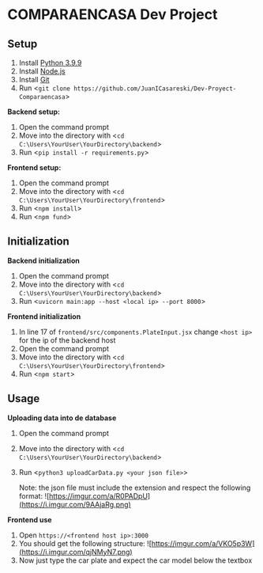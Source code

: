 # **COMPARAENCASA Dev Project**

## **Setup**
1. Install [Python 3.9.9](https://www.python.org/downloads/release/python-399/)
2. Install [Node.js](https://nodejs.org/en/)
3. Install [Git](https://git-scm.com/downloads)
4. Run <```git clone https://github.com/JuanICasareski/Dev-Proyect-Comparaencasa```>


**Backend setup:**
1. Open the command prompt
2. Move into the directory with <```cd C:\Users\YourUser\YourDirectory\backend```>
3. Run <```pip install -r requirements.py```>


**Frontend setup:**
1. Open the command prompt
2. Move into the directory with <```cd C:\Users\YourUser\YourDirectory\frontend```>
3. Run <```npm install```>
4. Run <```npm fund```>
   

## **Initialization**


**Backend initialization**
1. Open the command prompt
2. Move into the directory with <```cd C:\Users\YourUser\YourDirectory\backend```>
3. Run <```uvicorn main:app --host <local ip> --port 8000```>

**Frontend initialization**
1. In line 17 of ```frontend/src/components.PlateInput.jsx``` change ```<host ip>``` for the ip of the backend host
2. Open the command prompt
3. Move into the directory with <```cd C:\Users\YourUser\YourDirectory\frontend```>
4. Run <```npm start```>
   

## **Usage**


**Uploading data into de database**
1. Open the command prompt
2. Move into the directory with <```cd C:\Users\YourUser\YourDirectory\backend```>
3. Run <```python3 uploadCarData.py <your json file>```>
   
    Note: the json file must include the extension and respect the following format:
    ![https://imgur.com/a/R0PADpU](https://i.imgur.com/9AAjaRg.png)

**Frontend use**
1. Open ```https://<frontend host ip>:3000```
2. You should get the following structure:
   ![https://imgur.com/a/VKO5p3W](https://i.imgur.com/qjNMyN7.png)
3. Now just type the car plate and expect the car model below the textbox
